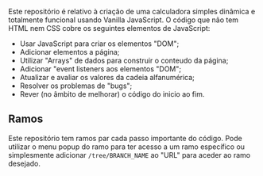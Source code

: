 
Este repositório é relativo à criação de uma calculadora simples dinâmica e totalmente funcional usando Vanilla JavaScript.
O código que não tem HTML nem CSS cobre os seguintes elementos de JavaScript: 
 
- Usar JavaScript para criar os elementos "DOM";
- Adicionar elementos a página;
- Utilizar "Arrays" de dados para construir o conteudo da página;
- Adicionar "event listeners aos elementos "DOM";
- Atualizar e avaliar os valores da cadeia alfanumérica;
- Resolver os problemas de "bugs";
- Rever (no âmbito de melhorar) o código do inicio ao fim.

## Ramos

Este repositório tem ramos par cada passo importante do código.
Pode utilizar o menu popup do ramo para ter acesso a um ramo específico ou simplesmente
adicionar `/tree/BRANCH_NAME` ao "URL" para aceder ao ramo desejado. 
